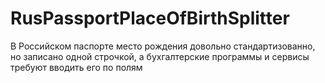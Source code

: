 # RusPassportPlaceOfBirthSplitter
В Российском паспорте место рождения довольно стандартизованно, но записано одной строчкой, а бухгалтерские программы и сервисы требуют вводить его по полям
